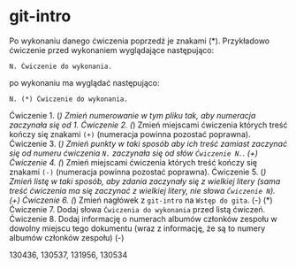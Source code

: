 # git-intro

Po wykonaniu danego ćwiczenia poprzedź je znakami (\*).
Przykładowo ćwiczenie przed wykonaniem wyglądające następująco:

```
N. Ćwiczenie do wykonania.
```

po wykonaniu ma wyglądać następująco:

```
N. (*) Ćwiczenie do wykonania.
```

Ćwiczenie 1. (*) Zmień numerowanie w tym pliku tak, aby numeracja zaczynała się od 1.
Ćwiczenie 2. (*) Zmień miejscami ćwiczenia których treść kończy się znakami `(+)` (numeracja powinna pozostać poprawna).
Ćwiczenie 3. (*) Zmień punkty w taki sposób aby ich treść zamiast zaczynać się od numeru ćwiczenia `N.` zaczynała się od słów `Ćwiczenie N.`. (+)
Ćwiczenie 4. (*) Zmień miejscami ćwiczenia których treść kończy się znakami `(-)` (numeracja powinna pozostać poprawna).
Ćwiczenie 5. (*) Zmień listę w taki sposób, aby zdania zaczynały się z wielkiej litery (sama treść ćwiczenia ma się zaczynać z wielkiej litery, nie słowa `Ćwiczenie N`). (+)
Ćwiczenie 6. (*) Zmień nagłówek z `git-intro` na `Wstęp do gita`. (-) (*)
Ćwiczenie 7. Dodaj słowa `Ćwiczenia do wykonania` przed listą ćwiczeń.
Ćwiczenie 8. Dodaj informację o numerach albumów członków zespołu w dowolny miejscu tego dokumentu (wraz z informację, że są to numery albumów członków zespołu) (-)

130436, 130537, 131956, 130534

